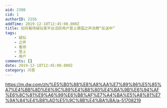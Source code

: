```yaml
---
aid: 2308
cid: 1
authorID: 2156
addTime: 2019-12-18T12:45:00.000Z
title: 如何看待疑似某平台活跃用户登上德国之声消费“反送中”
tags:
    - 疑似
    - 之声
    - 看待
    - 登上
    - 用户
comments: []
date: 2019-12-18T12:45:00.000Z
category: 问答
---
```


https://m.dw.com/zh/%E5%B0%88%E8%A8%AA%E7%89%86%E5%85%A7%E4%BB%8D%E6%9C%89%E4%B8%80%E4%BA%9B%E6%94%AF%E6%8C%81%E9%A6%99%E6%B8%AF%E7%A4%BA%E5%A8%81%E7%9A%84%E4%B8%AD%E5%9C%8B%E4%BA%BA/a-51708219
